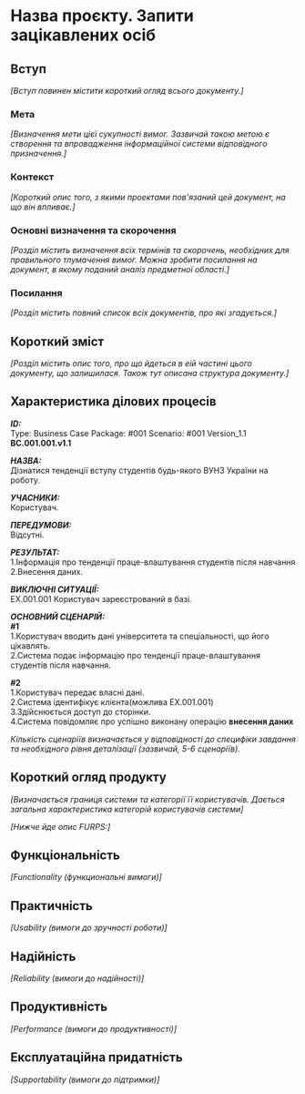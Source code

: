 # Назва проєкту. Запити зацікавлених осіб

## Вступ

*[Вступ повинен містити короткий огляд всього документу.]*

### Мета 

*[Визначення мети цієї сукупності вимог. Зазвичай такою метою є створення та впровадження 
 інформаційної системи відповідного призначення.]*

### Контекст

*[Короткий опис того, з якими проектами пов'язаний цей документ, на що він впливає.]*


### Основні визначення та скорочення

*[Розділ містить визначення всіх термінів та скорочень, необхідних для правильного
тлумачення вимог. Можна зробити посилання на документ, в якому поданий аналіз предметної області.]*


### Посилання

*[Розділ містить повний список всіх документів, про які згадується.]*


## Короткий зміст

*[Розділ містить опис того, про що йдеться в еій частині цього документу, що залишилася. 
Також тут описана структура документу.]*

## Характеристика ділових процесів
     
***ID:***  
Type: Business Case Package: #001 Scenario: #001 Version_1.1  
**BC.001.001.v1.1**

***НАЗВА:***  
Дізнатися тенденції вступу студентів будь-якого ВУНЗ України на роботу.

***УЧАСНИКИ:***  
Користувач.

***ПЕРЕДУМОВИ:***  
Відсутні.

***РЕЗУЛЬТАТ:***  
1.Інформація про тенденції праце-влаштування студентів після навчання  
2.Внесення даних.  

***ВИКЛЮЧНІ СИТУАЦІЇ:***  
EX.001.001 Користувач зареєстрований в базі.

***ОСНОВНИЙ СЦЕНАРІЙ:***  
**#1**  
1.Користувач вводить дані університета та спеціальності, що його цікавлять.  
2.Система подає інформацію про тенденції праце-влаштування студентів після навчання.  
  
**#2**  
1.Користувач передає власні дані.  
2.Система ідентифікує клієнта(можлива EX.001.001)  
3.Здійснюється доступ до сторінки.  
4.Система повідомляє про успішно виконану операцію **внесення даних**  


*Кількість сценаріїв визначається у відповідності до специфіки завдання та необхідного 
рівня деталізації (зазвичай, 5-6 сценаріїв).*

## Короткий огляд продукту

*[Визначається границя системи та категорії її користувачів. Дається загальна характеристика категорій користувачів
системи]*

*[Нижче йде опис FURPS:]*


## Функціональність

*[Functionality (функциональні вимоги)]*

## Практичність

*[Usability (вимоги до зручності роботи)]*

## Надійність

*[Reliability (вимоги до надійності)]*

## Продуктивність

*[Performance (вимоги до продуктивності)]*

## Експлуатаційна придатність

*[Supportability (вимоги до підтримки)]*
